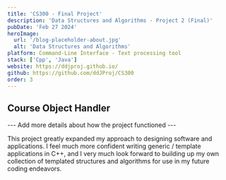 ```yaml
---
title: 'CS300 - Final Project'
description: 'Data Structures and Algorithms - Project 2 (Final)'
pubDate: 'Feb 27 2024'
heroImage:
  url: '/blog-placeholder-about.jpg'
  alt: 'Data Structures and Algorithms'
platform: Command-Line Interface - Text processing tool
stack: ['Cpp', 'Java']
website: https://ddjproj.github.io/
github: https://github.com/ddJProj/CS300
order: 3
---
```

## Course Object Handler

--- Add more details about how the project functioned ---

This project greatly expanded my approach to designing software and applications. I feel much more confident writing generic / template applications in C++, and I very much look forward to building up my own collection of templated structures and algorithms for use in my future coding endeavors.
